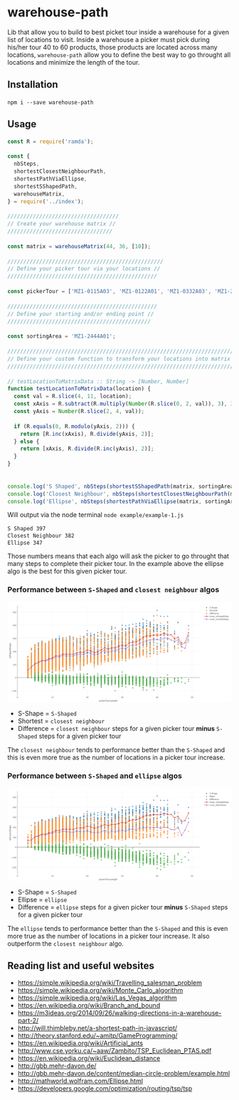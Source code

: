 # warehouse-path

Lib that allow you to build to best picket tour inside a warehouse for a given list of locations to visit. Inside a warehouse a picker must pick during his/her tour 40 to 60 products, those products are located across many locations, `warehouse-path` allow you to define the best way to go throught all locations and minimize the length of the tour.

## Installation

`npm i --save warehouse-path`

## Usage

```js
const R = require('ramda');

const {
  nbSteps,
  shortestClosestNeighbourPath,
  shortestPathViaEllipse,
  shortestSShapedPath,
  warehouseMatrix,
} = require('../index');

///////////////////////////////////
// Create your warehouse matrix //
/////////////////////////////////

const matrix = warehouseMatrix(44, 36, [10]);

/////////////////////////////////////////////////
// Define your picker tour via your locations //
///////////////////////////////////////////////

const pickerTour = ['MZ1-0115A03', 'MZ1-0122A01', 'MZ1-0332A03', 'MZ1-2531A03', 'MZ1-2813D05', 'MZ1-2816D04', 'MZ1-2913D05', 'MZ1-3019D01', 'MZ1-3334A02', 'MZ1-3341A02', 'MZ1-3517A03', 'MZ1-3529A01', 'MZ1-3227A02', 'MZ1-0715A01'];

///////////////////////////////////////////////
// Define your starting and/or ending point //
/////////////////////////////////////////////

const sortingArea = 'MZ1-2444A01';

/////////////////////////////////////////////////////////////////////////////////////
// Define your custom function to transform your locations into matrix data point //
///////////////////////////////////////////////////////////////////////////////////

// testLocationToMatrixData :: String -> [Number, Number]
function testLocationToMatrixData(location) {
  const val = R.slice(4, 11, location);
  const xAxis = R.subtract(R.multiply(Number(R.slice(0, 2, val)), 3), 3);
  const yAxis = Number(R.slice(2, 4, val));

  if (R.equals(0, R.modulo(yAxis, 2))) {
    return [R.inc(xAxis), R.divide(yAxis, 2)];
  } else {
    return [xAxis, R.divide(R.inc(yAxis), 2)];
  }
}


console.log('S Shaped', nbSteps(shortestSShapedPath(matrix, sortingArea, pickerTour, testLocationToMatrixData)));
console.log('Closest Neighbour', nbSteps(shortestClosestNeighbourPath(matrix, sortingArea, pickerTour, testLocationToMatrixData)));
console.log('Ellipse', nbSteps(shortestPathViaEllipse(matrix, sortingArea, pickerTour, testLocationToMatrixData)));

```

Will output via the node terminal `node example/example-1.js`

```
S Shaped 397
Closest Neighbour 382
Ellipse 347
```

Those numbers means that each algo will ask the picker to go throught that many steps to complete their picker tour. In the example above the ellipse algo is the best for this given picker tour.

### Performance between `S-Shaped` and `closest neighbour` algos

![alt text](public/closestNeighbour_sShaped.png "Simple warehouse configuration")

* S-Shape = `S-Shaped`
* Shortest = `closest neighbour`
* Difference = `closest neighbour` steps for a given picker tour **minus** `S-Shaped` steps for a given picker tour

The `closest neighbour` tends to performance better than the `S-Shaped` and this is even more true as the number of locations in a picker tour increase.

### Performance between `S-Shaped` and `ellipse` algos

![alt text](public/ellipse_sShaped.png "Simple warehouse configuration")

* S-Shape = `S-Shaped`
* Ellipse = `ellipse`
* Difference = `ellipse` steps for a given picker tour **minus** `S-Shaped` steps for a given picker tour

The `ellipse` tends to performance better than the `S-Shaped` and this is even more true as the number of locations in a picker tour increase. It also outperform the `closest neighbour` algo.

## Reading list and useful websites

* https://simple.wikipedia.org/wiki/Travelling_salesman_problem
* https://simple.wikipedia.org/wiki/Monte_Carlo_algorithm
* https://simple.wikipedia.org/wiki/Las_Vegas_algorithm
* https://en.wikipedia.org/wiki/Branch_and_bound
* https://m3ideas.org/2014/09/26/walking-directions-in-a-warehouse-part-2/
* http://will.thimbleby.net/a-shortest-path-in-javascript/
* http://theory.stanford.edu/~amitp/GameProgramming/
* https://en.wikipedia.org/wiki/Artificial_ants
* http://www.cse.yorku.ca/~aaw/Zambito/TSP_Euclidean_PTAS.pdf
* https://en.wikipedia.org/wiki/Euclidean_distance
* http://gbb.mehr-davon.de/
* http://gbb.mehr-davon.de/content/median-circle-problem/example.html
* http://mathworld.wolfram.com/Ellipse.html
* https://developers.google.com/optimization/routing/tsp/tsp

